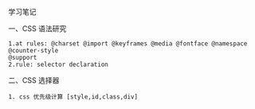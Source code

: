 学习笔记

一、CSS 语法研究

    1.at rules: @charset @import @keyframes @media @fontface @namespace @counter-style
    @support
    2.rule: selector declaration

二、CSS 选择器

    1. css 优先级计算 [style,id,class,div]
